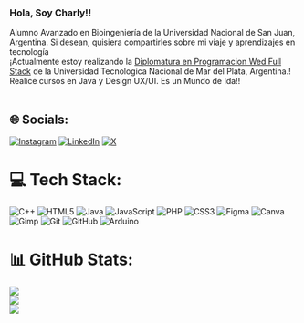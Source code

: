 <!-- Level  1: simple Bio and stats-->

### Hola, Soy Charly!!

 Alumno Avanzado en Bioingeniería de la Universidad Nacional de San Juan, Argentina. 
 Si desean, quisiera compartirles sobre mi viaje y aprendizajes en tecnología<br/>
 ¡Actualmente estoy realizando la [Diplomatura en Programacion Wed Full Stack](<https://www.sceu.frba.utn.edu.ar/e-learning/detalle/diplomatura/3799/diplomatura-en-programacion-web-full-stack-turno-manana?id=999197073>) de la Universidad Tecnologica Nacional de Mar del Plata, Argentina.! <br/>
 Realice cursos en Java y Design UX/UI. Es un Mundo de Ida!!<br/>
<br/>

## 🌐 Socials:
[![Instagram](https://img.shields.io/badge/Instagram-%23E4405F.svg?logo=Instagram&logoColor=white)](https://instagram.com/Charlybio87) [![LinkedIn](https://img.shields.io/badge/LinkedIn-%230077B5.svg?logo=linkedin&logoColor=white)](https://linkedin.com/in/www.linkedin.com/in/carlosaribas) [![X](https://img.shields.io/badge/X-black.svg?logo=X&logoColor=white)](https://x.com/_CarlosARibas) 
<br/>
# 💻 Tech Stack:
![C++](https://img.shields.io/badge/c++-%2300599C.svg?style=flat-square&logo=c%2B%2B&logoColor=white) 
![HTML5](https://img.shields.io/badge/html5-%23E34F26.svg?style=flat-square&logo=html5&logoColor=white) 
![Java](https://img.shields.io/badge/java-%23ED8B00.svg?style=flat-square&logo=openjdk&logoColor=white) 
![JavaScript](https://img.shields.io/badge/javascript-%23323330.svg?style=flat-square&logo=javascript&logoColor=%23F7DF1E) 
![PHP](https://img.shields.io/badge/php-%23777BB4.svg?style=flat-square&logo=php&logoColor=white) 
![CSS3](https://img.shields.io/badge/css3-%231572B6.svg?style=flat-square&logo=css3&logoColor=white) 
![Figma](https://img.shields.io/badge/figma-%23F24E1E.svg?style=flat-square&logo=figma&logoColor=white) 
![Canva](https://img.shields.io/badge/Canva-%2300C4CC.svg?style=flat-square&logo=Canva&logoColor=white) 
![Gimp](https://img.shields.io/badge/Gimp-657D8B?style=flat-square&logo=gimp&logoColor=FFFFFF) 
![Git](https://img.shields.io/badge/git-%23F05033.svg?style=flat-square&logo=git&logoColor=white) 
![GitHub](https://img.shields.io/badge/github-%23121011.svg?style=flat-square&logo=github&logoColor=white) 
![Arduino](https://img.shields.io/badge/-Arduino-00979D?style=flat-square&logo=Arduino&logoColor=white)
<br/>
# 📊 GitHub Stats:
![](https://github-readme-stats.vercel.app/api?username=charlybio87&theme=codeSTACKr&hide_border=false&include_all_commits=true&count_private=true)<br/>
![](https://github-readme-streak-stats.herokuapp.com/?user=charlybio87&theme=codeSTACKr&hide_border=false)<br/>
![](https://github-readme-stats.vercel.app/api/top-langs/?username=charlybio87&theme=codeSTACKr&hide_border=false&include_all_commits=true&count_private=true&layout=compact)
<br/>
<!-- Proudly created with GPRM ( https://gprm.itsvg.in ) -->
